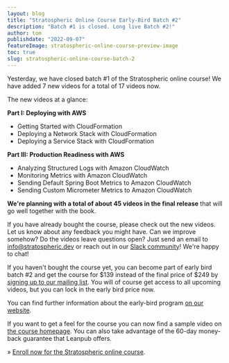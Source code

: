 ```yaml
---
layout: blog
title: "Stratospheric Online Course Early-Bird Batch #2"
description: "Batch #1 is closed. Long live Batch #2!"
author: tom
publishdate: "2022-09-07"
featureImage: stratospheric-online-course-preview-image
toc: true
slug: stratospheric-online-course-batch-2
---
```


Yesterday, we have closed batch #1 of the Stratospheric online course! We have added 7 new videos for a total of 17 videos now.

The new videos at a glance:

**Part I: Deploying with AWS**

- Getting Started with CloudFormation
- Deploying a Network Stack with CloudFormation
- Deploying a Service Stack with CloudFormation

**Part III: Production Readiness with AWS**

- Analyzing Structured Logs with Amazon CloudWatch
- Monitoring Metrics with Amazon CloudWatch
- Sending Default Spring Boot Metrics to Amazon CloudWatch
- Sending Custom Micrometer Metrics to Amazon CloudWatch

**We're planning with a total of about 45 videos in the final release** that will go well together with the book.

If you have already bought the course, please check out the new videos. Let us know about any feedback you might have. Can we improve somehow? Do the videos leave questions open? Just send an email to [info@stratospheric.dev](mailto:info@stratospheric.dev) or reach out in our [Slack community](https://join.slack.com/t/stratospheric-dev/shared_invite/zt-u6s7vj1c-2MXeC9cRWZ8QQ5EHr7dsOQ)! We're happy to chat!

If you haven't bought the course yet, you can become part of early bird batch #2 and get the course for $139 instead of the final price of $249 by [signing up to our mailing list](https://stratospheric.dev/#mailing-list). You will of course get access to all upcoming videos, but you can lock in the early bird price now.

You can find further information about the early-bird program [on our website](https://stratospheric.dev/online-course/#early-bird).

If you want to get a feel for the course you can now find a sample video on [the course homepage](https://stratospheric.dev/online-course/). You can also take advantage of the 60-day money-back guarantee that Leanpub offers.

» [Enroll now for the Stratospheric online course](https://stratospheric.dev/online-course/).
